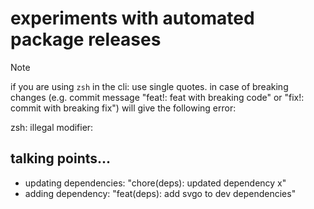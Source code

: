 # experiments with automated package releases

> [!NOTE]  
> if you are using `zsh` in the cli: use single quotes. in case of breaking changes (e.g. commit
> message  "feat!: feat with breaking code" or "fix!: commit with breaking fix") will give the following error:
> 
> zsh: illegal modifier: 
>

## talking points...
- updating dependencies: "chore(deps): updated dependency x"
- adding dependency: "feat(deps): add svgo to dev dependencies"